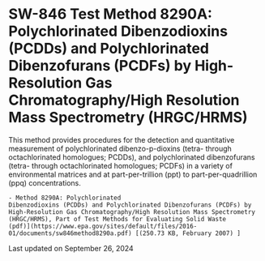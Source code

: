 
# SW-846 Test Method 8290A: Polychlorinated Dibenzodioxins (PCDDs) and Polychlorinated Dibenzofurans (PCDFs) by High-Resolution Gas Chromatography/High Resolution Mass Spectrometry (HRGC/HRMS)  


This method provides procedures for the detection and quantitative
measurement of polychlorinated dibenzo-p-dioxins (tetra- through
octachlorinated homologues; PCDDs), and polychlorinated dibenzofurans
(tetra- through octachlorinated homologues; PCDFs) in a variety of
environmental matrices and at part-per-trillion (ppt) to
part-per-quadrillion (ppq) concentrations. 

    - Method 8290A: Polychlorinated
    Dibenzodioxins (PCDDs) and Polychlorinated Dibenzofurans (PCDFs) by
    High-Resolution Gas Chromatography/High Resolution Mass Spectrometry
    (HRGC/HRMS), Part of Test Methods for Evaluating Solid Waste
    (pdf)](https://www.epa.gov/sites/default/files/2016-01/documents/sw846method8290a.pdf) [(250.73 KB, February 2007) ] 

Last updated on September 26, 2024

